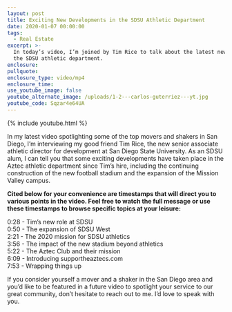 ```yaml
---
layout: post
title: Exciting New Developments in the SDSU Athletic Department
date: 2020-01-07 00:00:00
tags:
  - Real Estate
excerpt: >-
  In today’s video, I’m joined by Tim Rice to talk about the latest news from
  the SDSU athletic department.
enclosure:
pullquote:
enclosure_type: video/mp4
enclosure_time:
use_youtube_image: false
youtube_alternate_image: /uploads/1-2---carlos-guterriez---yt.jpg
youtube_code: Sqzar4e64UA
---
```


{% include youtube.html %}

In my latest video spotlighting some of the top movers and shakers in San Diego, I’m interviewing my good friend Tim Rice, the new senior associate athletic director for development at San Diego State University. As an SDSU alum, I can tell you that some exciting developments have taken place in the Aztec athletic department since Tim’s hire, including the continuing construction of the new football stadium and the expansion of the Mission Valley campus.

**Cited below for your convenience are timestamps that will direct you to various points in the video. Feel free to watch the full message or use these timestamps to browse specific topics at your leisure:**

0:28 - Tim’s new role at SDSU<br>0:50 - The expansion of SDSU West<br>2:21 - The 2020 mission for SDSU athletics<br>3:56 - The impact of the new stadium beyond athletics<br>5:22 - The Aztec Club and their mission<br>6:09 - Introducing supportheaztecs.com<br>7:53 - Wrapping things up

If you consider yourself a mover and a shaker in the San Diego area and you’d like to be featured in a future video to spotlight your service to our great community, don’t hesitate to reach out to me. I’d love to speak with you.